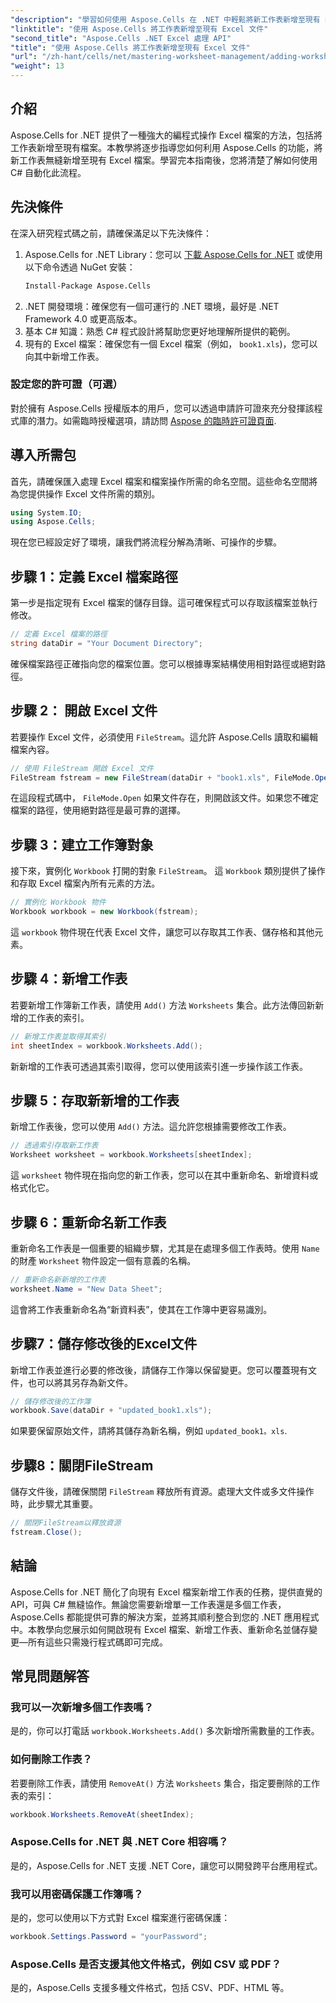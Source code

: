 ```yaml
---
"description": "學習如何使用 Aspose.Cells 在 .NET 中輕鬆將新工作表新增至現有 Excel 檔案。本逐步指南涵蓋了從設定環境到儲存修改後的 Excel 檔案的所有內容。"
"linktitle": "使用 Aspose.Cells 將工作表新增至現有 Excel 文件"
"second_title": "Aspose.Cells .NET Excel 處理 API"
"title": "使用 Aspose.Cells 將工作表新增至現有 Excel 文件"
"url": "/zh-hant/cells/net/mastering-worksheet-management/adding-worksheets-to-existing-excel-file/"
"weight": 13
---
```


## 介紹

Aspose.Cells for .NET 提供了一種強大的編程式操作 Excel 檔案的方法，包括將工作表新增至現有檔案。本教學將逐步指導您如何利用 Aspose.Cells 的功能，將新工作表無縫新增至現有 Excel 檔案。學習完本指南後，您將清楚了解如何使用 C# 自動化此流程。

## 先決條件

在深入研究程式碼之前，請確保滿足以下先決條件：

1. Aspose.Cells for .NET Library：您可以 [下載 Aspose.Cells for .NET](https://releases.aspose.com/cells/net/) 或使用以下命令透過 NuGet 安裝：
   ```bash
   Install-Package Aspose.Cells
   ```
2. .NET 開發環境：確保您有一個可運行的 .NET 環境，最好是 .NET Framework 4.0 或更高版本。
3. 基本 C# 知識：熟悉 C# 程式設計將幫助您更好地理解所提供的範例。
4. 現有的 Excel 檔案：確保您有一個 Excel 檔案（例如， `book1.xls`)，您可以向其中新增工作表。

### 設定您的許可證（可選）

對於擁有 Aspose.Cells 授權版本的用戶，您可以透過申請許可證來充分發揮該程式庫的潛力。如需臨時授權選項，請訪問 [Aspose 的臨時許可證頁面](https://purchase。aspose.com/temporary-license/).

## 導入所需包

首先，請確保匯入處理 Excel 檔案和檔案操作所需的命名空間。這些命名空間將為您提供操作 Excel 文件所需的類別。

```csharp
using System.IO;
using Aspose.Cells;
```

現在您已經設定好了環境，讓我們將流程分解為清晰、可操作的步驟。

## 步驟 1：定義 Excel 檔案路徑

第一步是指定現有 Excel 檔案的儲存目錄。這可確保程式可以存取該檔案並執行修改。

```csharp
// 定義 Excel 檔案的路徑
string dataDir = "Your Document Directory";
```

確保檔案路徑正確指向您的檔案位置。您可以根據專案結構使用相對路徑或絕對路徑。

## 步驟 2： 開啟 Excel 文件

若要操作 Excel 文件，必須使用 `FileStream`。這允許 Aspose.Cells 讀取和編輯檔案內容。

```csharp
// 使用 FileStream 開啟 Excel 文件
FileStream fstream = new FileStream(dataDir + "book1.xls", FileMode.Open);
```

在這段程式碼中， `FileMode.Open` 如果文件存在，則開啟該文件。如果您不確定檔案的路徑，使用絕對路徑是最可靠的選擇。

## 步驟 3：建立工作簿對象

接下來，實例化 `Workbook` 打開的對象 `FileStream`。 這 `Workbook` 類別提供了操作和存取 Excel 檔案內所有元素的方法。

```csharp
// 實例化 Workbook 物件
Workbook workbook = new Workbook(fstream);
```

這 `workbook` 物件現在代表 Excel 文件，讓您可以存取其工作表、儲存格和其他元素。

## 步驟 4：新增工作表

若要新增工作簿新工作表，請使用 `Add()` 方法 `Worksheets` 集合。此方法傳回新新增的工作表的索引。

```csharp
// 新增工作表並取得其索引
int sheetIndex = workbook.Worksheets.Add();
```

新新增的工作表可透過其索引取得，您可以使用該索引進一步操作該工作表。

## 步驟 5：存取新新增的工作表

新增工作表後，您可以使用 `Add()` 方法。這允許您根據需要修改工作表。

```csharp
// 透過索引存取新工作表
Worksheet worksheet = workbook.Worksheets[sheetIndex];
```

這 `worksheet` 物件現在指向您的新工作表，您可以在其中重新命名、新增資料或格式化它。

## 步驟 6：重新命名新工作表

重新命名工作表是一個重要的組織步驟，尤其是在處理多個工作表時。使用 `Name` 的財產 `Worksheet` 物件設定一個有意義的名稱。

```csharp
// 重新命名新新增的工作表
worksheet.Name = "New Data Sheet";
```

這會將工作表重新命名為“新資料表”，使其在工作簿中更容易識別。

## 步驟7：儲存修改後的Excel文件

新增工作表並進行必要的修改後，請儲存工作簿以保留變更。您可以覆蓋現有文件，也可以將其另存為新文件。

```csharp
// 儲存修改後的工作簿
workbook.Save(dataDir + "updated_book1.xls");
```

如果要保留原始文件，請將其儲存為新名稱，例如 `updated_book1。xls`.

## 步驟8：關閉FileStream

儲存文件後，請確保關閉 `FileStream` 釋放所有資源。處理大文件或多文件操作時，此步驟尤其重要。

```csharp
// 關閉FileStream以釋放資源
fstream.Close();
```

## 結論

Aspose.Cells for .NET 簡化了向現有 Excel 檔案新增工作表的任務，提供直覺的 API，可與 C# 無縫協作。無論您需要新增單一工作表還是多個工作表，Aspose.Cells 都能提供可靠的解決方案，並將其順利整合到您的 .NET 應用程式中。本教學向您展示如何開啟現有 Excel 檔案、新增工作表、重新命名並儲存變更—所有這些只需幾行程式碼即可完成。

## 常見問題解答

### 我可以一次新增多個工作表嗎？

是的，你可以打電話 `workbook.Worksheets.Add()` 多次新增所需數量的工作表。

### 如何刪除工作表？

若要刪除工作表，請使用 `RemoveAt()` 方法 `Worksheets` 集合，指定要刪除的工作表的索引：
```csharp
workbook.Worksheets.RemoveAt(sheetIndex);
```

### Aspose.Cells for .NET 與 .NET Core 相容嗎？

是的，Aspose.Cells for .NET 支援 .NET Core，讓您可以開發跨平台應用程式。

### 我可以用密碼保護工作簿嗎？

是的，您可以使用以下方式對 Excel 檔案進行密碼保護：
```csharp
workbook.Settings.Password = "yourPassword";
```

### Aspose.Cells 是否支援其他文件格式，例如 CSV 或 PDF？
是的，Aspose.Cells 支援多種文件格式，包括 CSV、PDF、HTML 等。